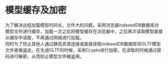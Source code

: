 
# 模型缓存及加密
为了解决远程加载模型时间长，文件大的问题。采用浏览器indexedDB数据库对模型文件进行缓存，加载一次之后将模型缓存在浏览器中，之后再次读取模型直接从缓存中读取，不再通过网络进行加载。    
同时为了防止其他人通过静态资源连接或直接读取indexedDB数据库将GLTF模型文件直接盗走。在生成GLTF的时候，采用Crypto进行加密。在读取的时候通过密码进行解密。从而防止模型文件被盗用。
